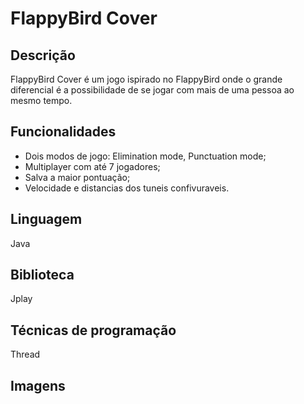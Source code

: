 # FlappyBird Cover
## Descrição
FlappyBird Cover é um jogo ispirado no FlappyBird onde o grande diferencial é a possibilidade de se jogar com mais de uma pessoa ao mesmo tempo.
  
## Funcionalidades
* Dois modos de jogo: Elimination mode, Punctuation mode;
* Multiplayer com até 7 jogadores;
* Salva a maior pontuação;
* Velocidade e distancias dos tuneis confivuraveis.

## Linguagem
Java

## Biblioteca
Jplay

## Técnicas de programação
Thread

## Imagens
